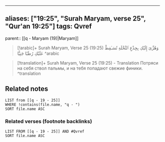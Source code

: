 
---
aliases: ["19:25", "Surah Maryam, verse 25", "Qur'an 19:25"]
tags: Qvref
---

parent:: [[q - Maryam (19)|Maryam]]

> [!arabic]+ Surah Maryam, Verse 25 (19:25)
> <span class="quran-arabic">وَهُزِّىٓ إِلَيْكِ بِجِذْعِ ٱلنَّخْلَةِ تُسَـٰقِطْ عَلَيْكِ رُطَبًا جَنِيًّا</span>
^arabic

> [!translation]+ Surah Maryam, Verse 25 (19:25) - Translation
> Потряси на себя ствол пальмы, и на тебя попадают свежие финики.
^translation



## Related notes
```dataview
LIST from [[q - 19 - 25]]
WHERE !contains(file.name, "q - ")
SORT file.name ASC
```

### Related verses (footnote backlinks)
```dataview
LIST FROM [[q - 19 - 25]] AND #Qvref
SORT file.name ASC
```

